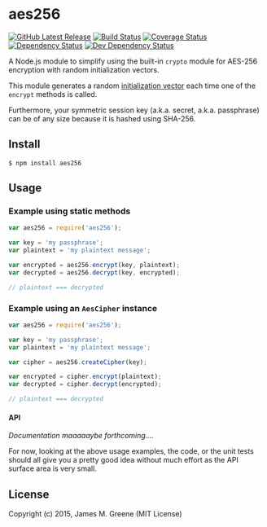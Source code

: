 # aes256
[![GitHub Latest Release](https://badge.fury.io/gh/JamesMGreene%2Fnode-aes256.svg)](https://github.com/JamesMGreene/node-aes256) [![Build Status](https://secure.travis-ci.org/JamesMGreene/node-aes256.svg?branch=master)](https://travis-ci.org/JamesMGreene/node-aes256) [![Coverage Status](https://coveralls.io/repos/JamesMGreene/node-aes256/badge.svg?branch=master&service=github)](https://coveralls.io/github/JamesMGreene/node-aes256?branch=master) [![Dependency Status](https://david-dm.org/JamesMGreene/node-aes256.svg?theme=shields.io)](https://david-dm.org/JamesMGreene/node-aes256) [![Dev Dependency Status](https://david-dm.org/JamesMGreene/node-aes256/dev-status.svg?theme=shields.io)](https://david-dm.org/JamesMGreene/node-aes256#info=devDependencies)


A Node.js module to simplify using the built-in `crypto` module for AES-256 encryption with random initialization vectors.

This module generates a random [initialization vector](https://en.wikipedia.org/wiki/Initialization_vector) each time one of the `encrypt` methods is called.

Furthermore, your symmetric session key (a.k.a. secret, a.k.a. passphrase) can be of any size because it is hashed using SHA-256.


## Install

```shell
$ npm install aes256
```


## Usage

### Example using static methods

```js
var aes256 = require('aes256');

var key = 'my passphrase';
var plaintext = 'my plaintext message';

var encrypted = aes256.encrypt(key, plaintext);
var decrypted = aes256.decrypt(key, encrypted);

// plaintext === decrypted
```


### Example using an `AesCipher` instance

```js
var aes256 = require('aes256');

var key = 'my passphrase';
var plaintext = 'my plaintext message';

var cipher = aes256.createCipher(key);

var encrypted = cipher.encrypt(plaintext);
var decrypted = cipher.decrypt(encrypted);

// plaintext === decrypted
```


#### API

_Documentation maaaaaybe forthcoming...._

For now, looking at the above usage examples, the code, or the unit tests should all give you a pretty good idea without much effort as the API surface area is very small.


## License

Copyright (c) 2015, James M. Greene (MIT License)

